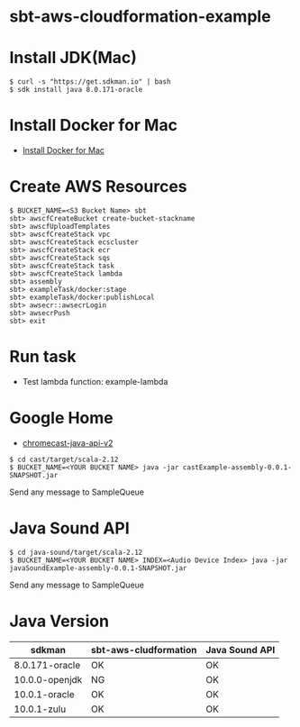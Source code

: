 sbt-aws-cloudformation-example
==============================

# Install JDK(Mac)

```
$ curl -s "https://get.sdkman.io" | bash
$ sdk install java 8.0.171-oracle
```

# Install Docker for Mac

* [Install Docker for Mac](https://docs.docker.com/docker-for-mac/install/)

# Create AWS Resources

```
$ BUCKET_NAME=<S3 Bucket Name> sbt
sbt> awscfCreateBucket create-bucket-stackname
sbt> awscfUploadTemplates
sbt> awscfCreateStack vpc
sbt> awscfCreateStack ecscluster
sbt> awscfCreateStack ecr
sbt> awscfCreateStack sqs
sbt> awscfCreateStack task
sbt> awscfCreateStack lambda
sbt> assembly
sbt> exampleTask/docker:stage
sbt> exampleTask/docker:publishLocal
sbt> awsecr::awsecrLogin
sbt> awsecrPush
sbt> exit
```

# Run task

* Test lambda function: example-lambda

# Google Home

* [chromecast-java-api-v2](https://github.com/vitalidze/chromecast-java-api-v2)

```
$ cd cast/target/scala-2.12
$ BUCKET_NAME=<YOUR BUCKET NAME> java -jar castExample-assembly-0.0.1-SNAPSHOT.jar
```

Send any message to SampleQueue

# Java Sound API

```
$ cd java-sound/target/scala-2.12
$ BUCKET_NAME=<YOUR BUCKET NAME> INDEX=<Audio Device Index> java -jar javaSoundExample-assembly-0.0.1-SNAPSHOT.jar
```

Send any message to SampleQueue

# Java Version

| sdkman         | sbt-aws-cludformation | Java Sound API |
|----------------|-----------------------|----------------|
| 8.0.171-oracle | OK | OK |
| 10.0.0-openjdk | NG | OK |
| 10.0.1-oracle  | OK | OK |
| 10.0.1-zulu    | OK | OK |